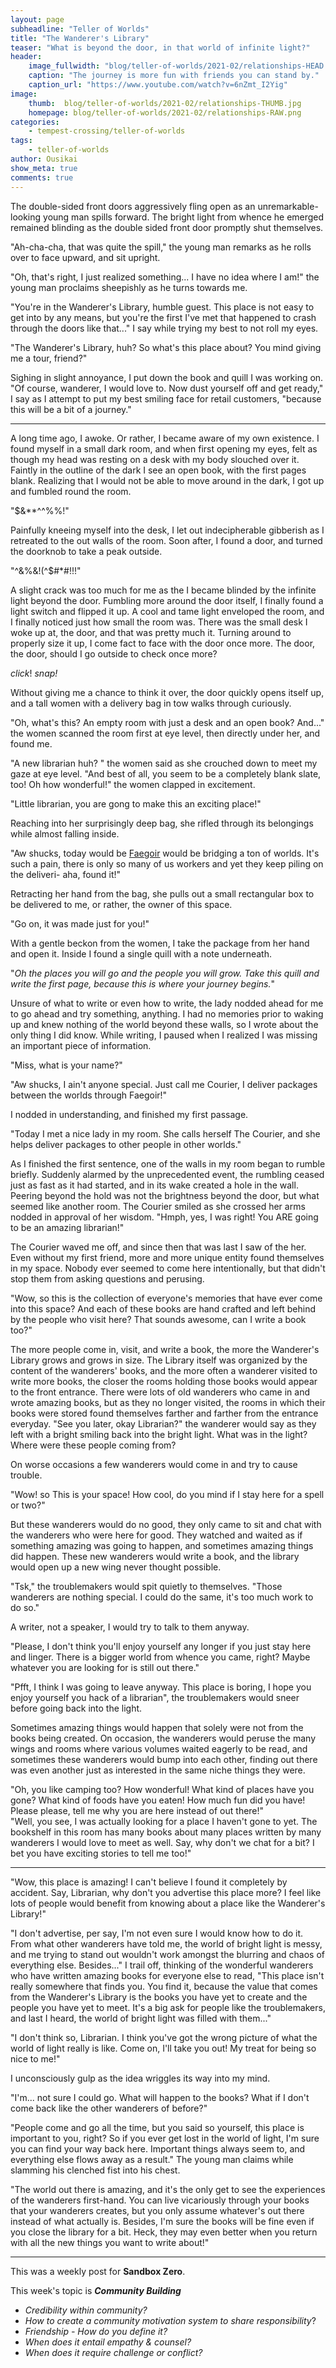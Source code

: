 ```yaml
---
layout: page
subheadline: "Teller of Worlds"
title: "The Wanderer's Library"
teaser: "What is beyond the door, in that world of infinite light?"
header:
    image_fullwidth: "blog/teller-of-worlds/2021-02/relationships-HEAD.png"
    caption: "The journey is more fun with friends you can stand by."
    caption_url: "https://www.youtube.com/watch?v=6nZmt_I2Yig"
image:
    thumb:  blog/teller-of-worlds/2021-02/relationships-THUMB.jpg
    homepage: blog/teller-of-worlds/2021-02/relationships-RAW.png
categories:
    - tempest-crossing/teller-of-worlds
tags:
    - teller-of-worlds
author: Ousikai
show_meta: true
comments: true
---
```


The double-sided front doors aggressively fling open as an unremarkable-looking young man spills forward. The bright light from whence he emerged remained blinding as the double sided front door promptly shut themselves.

"Ah-cha-cha, that was quite the spill," the young man remarks as he rolls over to face upward, and sit upright. 

"Oh, that's right, I just realized something... I have no idea where I am!" the young man proclaims sheepishly as he turns towards me.

"You're in the Wanderer's Library, humble guest. This place is not easy to get into by any means, but you're the first I've met that happened to crash through the doors like that..." I say while trying my best to not roll my eyes.

"The Wanderer's Library, huh?  So what's this place about? You mind giving me a tour, friend?"

Sighing in slight annoyance, I put down the book and quill I was working on. "Of course, wanderer, I would love to. Now dust yourself off and get ready," I say as I attempt to put my best smiling face for retail customers, "because this will be a bit of a journey."

----
A long time ago, I awoke. Or rather, I became aware of my own existence. I found myself in a small dark room, and when first opening my eyes, felt as though my head was resting on a desk with my body slouched over it. Faintly in the outline of the dark I see an open book, with the first pages blank. Realizing that I would not be able to move around in the dark, I got up and fumbled round the room. 

"$&**^^%%!"

Painfully kneeing myself into the desk, I let out indecipherable gibberish as I retreated to the out walls of the room. Soon after, I found a door, and turned the doorknob to take a peak outside. 

"^&%&!(^$#*#!!!"

A slight crack was too much for me as the I became blinded by the infinite light beyond the door. Fumbling more around the door itself, I finally found a light switch and flipped it up. A cool and tame light enveloped the room, and I finally noticed just how small the room was. There was the small desk I woke up at, the door, and that was pretty much it. Turning around to properly size it up, I come fact to face with the door once more. The door, the door, should I go outside to check once more? 

*click*! 
*snap!*

Without giving me a chance to think it over, the door quickly opens itself up, and a tall women with a delivery bag in tow walks through curiously. 

"Oh, what's this? An empty room with just a desk and an open book? And..." the women scanned the room first at eye level, then directly under her, and found me.

"A new librarian huh? " the women said as she crouched down to meet my gaze at eye level.
"And best of all, you seem to be a completely blank slate, too! Oh how wonderful!" the women clapped in excitement. 

"Little librarian, you are gong to make this an exciting place!"

Reaching into her surprisingly deep bag, she rifled through its belongings while almost falling inside.

"Aw shucks, today would be [Faegoir](http://www.hungarianreview.com/print/20131201_the_tree_that_reached_the_sky_a_hungarian_folk_tale) would be bridging a ton of worlds. It's such a pain, there is only so many of us workers and yet they keep piling on the deliveri- aha, found it!"

Retracting her hand from the bag, she pulls out a small rectangular box to be delivered to me, or rather, the owner of this space.

"Go on, it was made just for you!"

With a gentle beckon from the women, I take the package from her hand and open it. Inside I found a single quill with a note underneath. 

"*Oh the places you will go and the people you will grow. Take this quill and write the first page, because this is where your journey begins.*" 

Unsure of what to write or even how to write, the lady nodded ahead for me to go ahead and try something, anything. I had no memories prior to waking up and knew nothing of the world beyond these walls, so I wrote about the only thing I did know. While writing, I paused when I realized I was missing an important piece of information. 

"Miss, what is your name?"

"Aw shucks, I ain't anyone special. Just call me Courier, I deliver packages between the worlds through Faegoir!"

I nodded in understanding, and finished my first passage.

"Today I met a nice lady in my room. She calls herself The Courier, and she helps deliver packages to other people in other worlds." 

As I finished the first sentence, one of the walls in my room began to rumble briefly. Suddenly alarmed by the unprecedented event, the rumbling ceased just as fast as it had started, and in its wake created a hole in the wall. Peering beyond the hold was not the brightness beyond the door, but what seemed like another room. The Courier smiled as she crossed her arms nodded in approval of her wisdom. "Hmph, yes, I was right! You ARE going to be an amazing librarian!"

The Courier waved me off, and since then that was last I saw of the her. Even without my first friend, more and more unique entity found themselves in my space. Nobody ever seemed to come here intentionally, but that didn't stop them from asking questions and perusing. 

"Wow, so this is the collection of everyone's memories that have ever come into this space? And each of these books are hand crafted and left behind by the people who visit here? That sounds awesome, can I write a book too?"

The more people come in, visit, and write a book, the more the Wanderer's Library grows and grows in size. The Library itself was organized by the content of the wanderers' books, and the more often a wanderer visited to write more books, the closer the rooms holding those books would appear to the front entrance. There were lots of old wanderers who came in and wrote amazing books, but as they no longer visited, the rooms in which their books were stored found themselves farther and farther from the entrance everyday. "See you later, okay Librarian?" the wanderer would say as they left with a bright smiling back into the bright light. What was in the light? Where were these people coming from? 

On worse occasions a few wanderers would come in and try to cause trouble. 

"Wow! so This is your space! How cool, do you mind if I stay here for a spell or two?" 

But these wanderers would do no good, they only came to sit and chat with the wanderers who were here for good. They watched and waited as if something amazing was going to happen, and sometimes amazing things did happen. These new wanderers would write a book, and the library would open up a new wing never thought possible. 

"Tsk," the troublemakers would spit quietly to themselves. "Those wanderers are nothing special. I could do the same, it's too much work to do so." 

A writer, not a speaker, I would try to talk to them anyway. 

"Please, I don't think you'll enjoy yourself any longer if you just stay here and linger. There is a bigger world from whence you came, right? Maybe whatever you are looking for is still out there." 

"Pfft, I think I was going to leave anyway. This place is boring, I hope you enjoy yourself you hack of a librarian", the troublemakers would sneer before going back into the light.

Sometimes amazing things would happen that solely were not from the books being created. On occasion, the wanderers would peruse the many wings and rooms where various volumes waited eagerly to be read, and sometimes these wanderers would bump into each other, finding out there was even another just as interested in the same niche things they were. 

"Oh, you like camping too? How wonderful! What kind of places have you gone? What kind of foods have you eaten! How much fun did you have! Please please, tell me why you are here instead of out there!"  
"Well, you see, I was actually looking for a place I haven't gone to yet. The bookshelf in this room has many books about many places written by many wanderers I would love to meet as well. Say, why don't we chat for a bit? I bet you have exciting stories to tell me too!"

------

"Wow, this place is amazing! I can't believe I found it completely by accident. Say, Librarian, why don't you advertise this place more? I feel like lots of people would benefit from knowing about a place like the Wanderer's Library!"

"I don't advertise, per say, I'm not even sure I would know how to do it. From what other wanderers have told me, the world of bright light is messy, and me trying to stand out wouldn't work amongst the blurring and chaos of everything else. Besides..." I trail off, thinking of the wonderful wanderers who have written amazing books for everyone else to read, "This place isn't really somewhere that finds you. You find it, because the value that comes from the Wanderer's Library is the books you have yet to create and the people you have yet to meet. It's a big ask for people like the troublemakers, and last I heard, the world of bright light was filled with them..." 

"I don't think so, Librarian. I think you've got the wrong picture of what the world of light really is like. Come on, I'll take you out! My treat for being so nice to me!"

I unconsciously gulp as the idea wriggles its way into my mind.

"I'm... not sure I could go. What will happen to the books? What if I don't come back like the other wanderers of before?"

"People come and go all the time, but you said so yourself, this place is important to you, right? So if you ever get lost in the world of light, I'm sure you can find your way back here. Important things always seem to, and everything else flows away as a result." The young man claims while slamming his clenched fist into his chest.

"The world out there is amazing, and it's the only get to see the experiences of the wanderers first-hand. You can live vicariously through your books that your wanderers creates, but you only assume whatever's out there instead of what actually is. Besides, I'm sure the books will be fine even if you close the library for a bit. Heck, they may even better when you return with all the new things you want to write about!"
 

-----

This was a weekly post for **Sandbox Zero**. 

This week's topic is ***Community Building***
* *Credibility within community?*
* *How to create a community motivation system to share responsibility*? 
* *Friendship - How do you define it?* 
* *When does it entail empathy & counsel?* 
* *When does it require challenge or conflict?*

